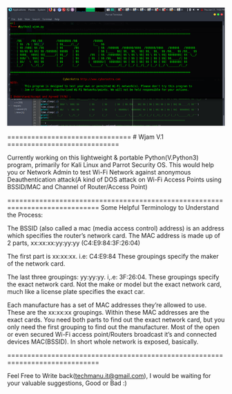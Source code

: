 ![Wjam Preview!](https://github.com/itsmanu4u/Wjam/blob/master/wjam.png)

=============================== # Wjam V.1 ============================


Currently working on this lightweight & portable Python(V.Python3) program, primarily for Kali Linux and Parrot Security OS. This would help you or Network Admin to test Wi-Fi Network against anonymous Deauthentication attack(A kind of DOS attack on Wi-Fi Access Points using BSSID/MAC and Channel of Router/Access Point)

=============================================================================
Some Helpful Terminology to Understand the Process:

The BSSID (also called a mac (media access control) address) is an address which specifies the router’s network card. 
The MAC address is made up of 2 parts, xx:xx:xx:yy:yy:yy (C4:E9:84:3F:26:04)

The first part is xx:xx:xx. i.e: C4:E9:84 These groupings specify the maker of the network card.

The last three groupings: yy:yy:yy. i,.e: 3F:26:04. These groupings specify the exact network card. Not the make or model but the exact network card, much like a license plate specifies the exact car.

Each manufacture has a set of MAC addresses they’re allowed to use. These are the xx:xx:xx groupings. Within these MAC addresses are the exact cards. You need both parts to find out the exact network card, but you only need the first grouping to find out the manufacturer. Most of the open or even secured Wi-Fi access point/Routers broadcast it’s and connected devices MAC(BSSID). In short whole network is exposed, basically. 




=============================================================================

Feel Free to Write back(techmanu.it@gmail.com), I would be waiting for your valuable suggestions, Good or Bad :)
